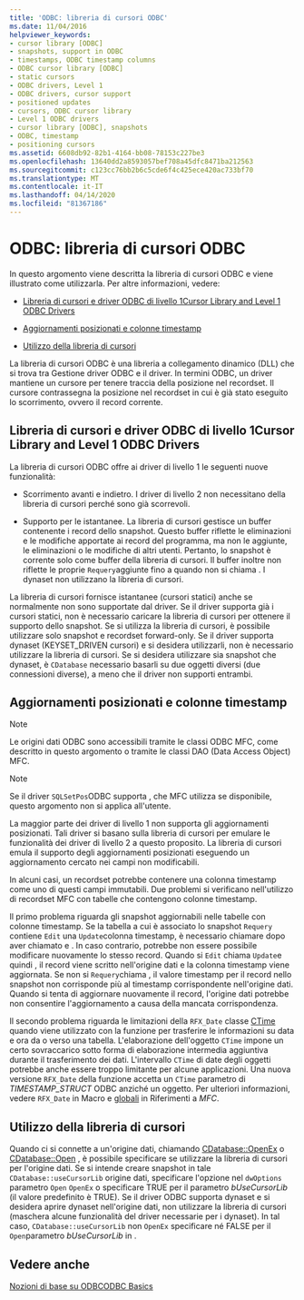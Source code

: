 ```yaml
---
title: 'ODBC: libreria di cursori ODBC'
ms.date: 11/04/2016
helpviewer_keywords:
- cursor library [ODBC]
- snapshots, support in ODBC
- timestamps, ODBC timestamp columns
- ODBC cursor library [ODBC]
- static cursors
- ODBC drivers, Level 1
- ODBC drivers, cursor support
- positioned updates
- cursors, ODBC cursor library
- Level 1 ODBC drivers
- cursor library [ODBC], snapshots
- ODBC, timestamp
- positioning cursors
ms.assetid: 6608db92-82b1-4164-bb08-78153c227be3
ms.openlocfilehash: 13640dd2a8593057bef708a45dfc8471ba212563
ms.sourcegitcommit: c123cc76bb2b6c5cde6f4c425ece420ac733bf70
ms.translationtype: MT
ms.contentlocale: it-IT
ms.lasthandoff: 04/14/2020
ms.locfileid: "81367186"
---
```

# <a name="odbc-the-odbc-cursor-library"></a>ODBC: libreria di cursori ODBC

In questo argomento viene descritta la libreria di cursori ODBC e viene illustrato come utilizzarla. Per altre informazioni, vedere:

- [Libreria di cursori e driver ODBC di livello 1Cursor Library and Level 1 ODBC Drivers](#_core_the_cursor_library_and_level_1_odbc_drivers)

- [Aggiornamenti posizionati e colonne timestamp](#_core_positioned_updates_and_timestamp_columns)

- [Utilizzo della libreria di cursori](#_core_using_the_cursor_library)

La libreria di cursori ODBC è una libreria a collegamento dinamico (DLL) che si trova tra Gestione driver ODBC e il driver. In termini ODBC, un driver mantiene un cursore per tenere traccia della posizione nel recordset. Il cursore contrassegna la posizione nel recordset in cui è già stato eseguito lo scorrimento, ovvero il record corrente.

## <a name="cursor-library-and-level-1-odbc-drivers"></a><a name="_core_the_cursor_library_and_level_1_odbc_drivers"></a>Libreria di cursori e driver ODBC di livello 1Cursor Library and Level 1 ODBC Drivers

La libreria di cursori ODBC offre ai driver di livello 1 le seguenti nuove funzionalità:

- Scorrimento avanti e indietro. I driver di livello 2 non necessitano della libreria di cursori perché sono già scorrevoli.

- Supporto per le istantanee. La libreria di cursori gestisce un buffer contenente i record dello snapshot. Questo buffer riflette le eliminazioni e le modifiche apportate ai record del programma, ma non le aggiunte, le eliminazioni o le modifiche di altri utenti. Pertanto, lo snapshot è corrente solo come buffer della libreria di cursori. Il buffer inoltre non riflette le proprie `Requery`aggiunte fino a quando non si chiama . I dynaset non utilizzano la libreria di cursori.

La libreria di cursori fornisce istantanee (cursori statici) anche se normalmente non sono supportate dal driver. Se il driver supporta già i cursori statici, non è necessario caricare la libreria di cursori per ottenere il supporto dello snapshot. Se si utilizza la libreria di cursori, è possibile utilizzare solo snapshot e recordset forward-only. Se il driver supporta dynaset (KEYSET_DRIVEN cursori) e si desidera utilizzarli, non è necessario utilizzare la libreria di cursori. Se si desidera utilizzare sia snapshot che dynaset, è `CDatabase` necessario basarli su due oggetti diversi (due connessioni diverse), a meno che il driver non supporti entrambi.

## <a name="positioned-updates-and-timestamp-columns"></a><a name="_core_positioned_updates_and_timestamp_columns"></a>Aggiornamenti posizionati e colonne timestamp

> [!NOTE]
> Le origini dati ODBC sono accessibili tramite le classi ODBC MFC, come descritto in questo argomento o tramite le classi DAO (Data Access Object) MFC.

> [!NOTE]
> Se il driver `SQLSetPos`ODBC supporta , che MFC utilizza se disponibile, questo argomento non si applica all'utente.

La maggior parte dei driver di livello 1 non supporta gli aggiornamenti posizionati. Tali driver si basano sulla libreria di cursori per emulare le funzionalità dei driver di livello 2 a questo proposito. La libreria di cursori emula il supporto degli aggiornamenti posizionati eseguendo un aggiornamento cercato nei campi non modificabili.

In alcuni casi, un recordset potrebbe contenere una colonna timestamp come uno di questi campi immutabili. Due problemi si verificano nell'utilizzo di recordset MFC con tabelle che contengono colonne timestamp.

Il primo problema riguarda gli snapshot aggiornabili nelle tabelle con colonne timestamp. Se la tabella a cui è associato lo snapshot `Requery` contiene `Edit` una `Update`colonna timestamp, è necessario chiamare dopo aver chiamato e . In caso contrario, potrebbe non essere possibile modificare nuovamente lo stesso record. Quando si `Edit` chiama `Update`e quindi , il record viene scritto nell'origine dati e la colonna timestamp viene aggiornata. Se non si `Requery`chiama , il valore timestamp per il record nello snapshot non corrisponde più al timestamp corrispondente nell'origine dati. Quando si tenta di aggiornare nuovamente il record, l'origine dati potrebbe non consentire l'aggiornamento a causa della mancata corrispondenza.

Il secondo problema riguarda le limitazioni della `RFX_Date` classe [CTime](../../atl-mfc-shared/reference/ctime-class.md) quando viene utilizzato con la funzione per trasferire le informazioni su data e ora da o verso una tabella. L'elaborazione dell'oggetto `CTime` impone un certo sovraccarico sotto forma di elaborazione intermedia aggiuntiva durante il trasferimento dei dati. L'intervallo `CTime` di date degli oggetti potrebbe anche essere troppo limitante per alcune applicazioni. Una nuova versione `RFX_Date` della funzione accetta un `CTime` parametro di *TIMESTAMP_STRUCT* ODBC anziché un oggetto. Per ulteriori informazioni, vedere `RFX_Date` in Macro e [globali](../../mfc/reference/mfc-macros-and-globals.md) in Riferimenti a *MFC*.

## <a name="using-the-cursor-library"></a><a name="_core_using_the_cursor_library"></a>Utilizzo della libreria di cursori

Quando ci si connette a un'origine dati, chiamando [CDatabase::OpenEx](../../mfc/reference/cdatabase-class.md#openex) o [CDatabase::Open](../../mfc/reference/cdatabase-class.md#open) , è possibile specificare se utilizzare la libreria di cursori per l'origine dati. Se si intende creare snapshot in tale `CDatabase::useCursorLib` origine dati, specificare l'opzione nel `dwOptions` parametro `Open` `OpenEx` o specificare TRUE per il parametro *bUseCursorLib* (il valore predefinito è TRUE). Se il driver ODBC supporta dynaset e si desidera aprire dynaset nell'origine dati, non utilizzare la libreria di cursori (maschera alcune funzionalità del driver necessarie per i dynaset). In tal caso, `CDatabase::useCursorLib` non `OpenEx` specificare né FALSE per il `Open`parametro *bUseCursorLib* in .

## <a name="see-also"></a>Vedere anche

[Nozioni di base su ODBCODBC Basics](../../data/odbc/odbc-basics.md)
